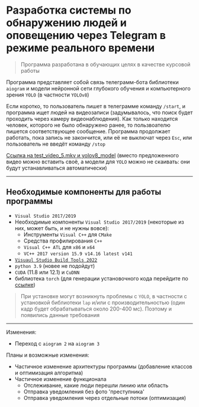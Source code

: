 <h1> Разработка системы по обнаружению людей и оповещению через Telegram в режиме реального времени </h1>

> Программа разработана в обучающих целях в качестве курсовой работы


Программа представляет собой связь телеграмм-бота библиотеки `aiogram` и модели нейронной сети глубокого обучения и компьютерного зрения `YOLO` (в частности `YOLOv8`)


Если коротко, то пользователь пишет в телеграмме команду `/start`, и программа ищет людей на видеозаписи (задумывалось, что поиск будет проходить через камеру видеонаблюдения).
  Как только находится человек, которого не было обнаружено ранее, то пользвоателю пишется соответствующее сообщение. Программа продолжает работать, пока запись не закончится, или её не выключат через `Esc`, или пользователь не введёт команду `/stop`
  
[Ссылка на test_video_5.mkv и yolov8_model](https://drive.google.com/drive/folders/14mqoyr5n696HLcabZK_LV21d6Ne_q7VP?usp=drive_link) (вместо предложенного видео можно вставить своё, а модели для `YOLO` можно не скаивать: они будут устанавливаться автоматически)</br>

------------------------------

<h2>Необходимые компоненты для работы программы</h2>

* `Visual Studio 2017/2019`
* Необходимые компоненты `Visual Studio 2017/2019` (некоторые из них, может быть, и не нужны вовсе):
  - Инструменты `Visual C++` для `CMake`
  - Средства профилирования `C++`
  - `Visual C++ ATL` для `x86` и `x64`
  - `VC++ 2017 version 15.9 v14.16 latest v141`
* [`Visuaul Studio Build Tools 2022`](https://visualstudio.microsoft.com/visual-cpp-build-tools/)
* `python 3.9` (новее не подойдут)
* `CUDA` (11.8 или 12.1) и `CuDNN`
* библиотека `torch` (для генерации установочного кода перейдите по [ссылке](https://pytorch.org/get-started/locally/))
> При установке могут возникнуть проблемы с `YOLO`, в частности с установкой библиотеки `lap` и/или с производительностью (один кадр будет обрабатываться около 200-400 мс). Поэтому и появились данные требования

--------------------------
Изменения: </br>
+ Переход с `aiogram 2` на `aiogram 3`

Планы и возможные изменения:
- Частичное изменение архитектуры программы (добавление классов и оптимизация алгоритма)
- Частичное изменение функционала
    - Отслеживание, какие люди перешли линию или область
    - Отправка уведомления без фото 'преступника'
    - Отправка уведомления через отдельные потоки (оптимизация)
